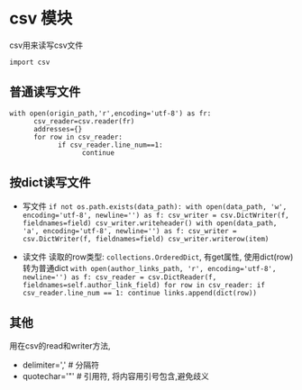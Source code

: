 # csv 模块

csv用来读写csv文件
```
import csv
```

## 普通读写文件
```
with open(origin_path,'r',encoding='utf-8') as fr:
      csv_reader=csv.reader(fr)
      addresses={}
      for row in csv_reader:
            if csv_reader.line_num==1:
                  continue
```

## 按dict读写文件

- 写文件
      ```
      if not os.path.exists(data_path):
            with open(data_path, 'w', encoding='utf-8', newline='') as f:
                  csv_writer = csv.DictWriter(f, fieldnames=field)
                  csv_writer.writeheader()
      with open(data_path, 'a', encoding='utf-8', newline='') as f:
            csv_writer = csv.DictWriter(f, fieldnames=field)
            csv_writer.writerow(item)
      ```

- 读文件
      读取的row类型: `collections.OrderedDict`, 有get属性, 使用dict(row)转为普通dict
      ```
      with open(author_links_path, 'r', encoding='utf-8', newline='') as f:
            csv_reader = csv.DictReader(f, fieldnames=self.author_link_field)
            for row in csv_reader:
                  if csv_reader.line_num == 1:
                  continue
                  links.append(dict(row))
      ```

## 其他

用在csv的read和writer方法, 
- delimiter=','  # 分隔符
- quotechar='"'  # 引用符, 将内容用引号包含,避免歧义
